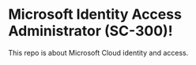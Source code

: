 # Microsoft Identity Access Administrator (SC-300)!
This repo is about Microsoft Cloud identity and access.

